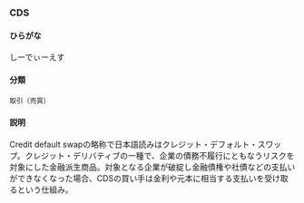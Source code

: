 <div style="display:none;">

## [あ行](securities-terms?id=あ行)
## [か行](securities-terms?id=か行)
## [さ行](securities-terms?id=さ行)
## [た行](securities-terms?id=た行)
## [な行](securities-terms?id=な行)
## [は行](securities-terms?id=は行)
## [ま行](securities-terms?id=ま行)
## [や行](securities-terms?id=や行)
## [ら行](securities-terms?id=ら行)
## [わ行](securities-terms?id=わ行)
## [英数字・記号](securities-terms?id=英数字・記号)

</div>

### CDS

#### ひらがな

しーでぃーえす

#### 分類

`取引（売買）`

#### 説明

Credit default swapの略称で日本語読みはクレジット・デフォルト・スワップ。クレジット・デリバティブの一種で、企業の債務不履行にともなうリスクを対象にした金融派生商品。対象となる企業が破綻し金融債権や社債などの支払いができなくなった場合、CDSの買い手は金利や元本に相当する支払いを受け取るという仕組み。

